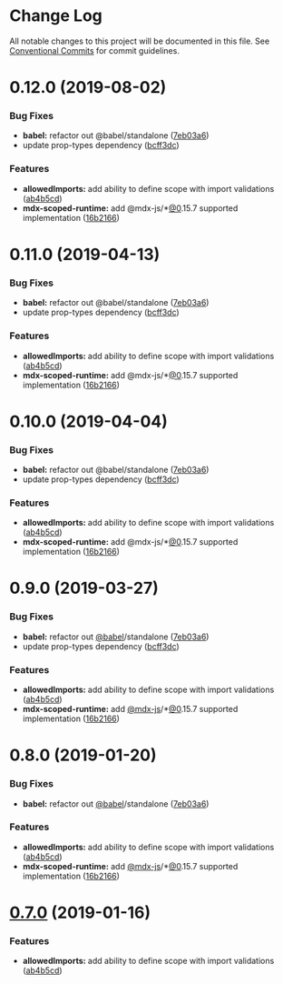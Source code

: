 # Change Log

All notable changes to this project will be documented in this file.
See [Conventional Commits](https://conventionalcommits.org) for commit guidelines.

# 0.12.0 (2019-08-02)

### Bug Fixes

- **babel:** refactor out @babel/standalone ([7eb03a6](https://github.com/karolis-sh/gatsby-mdx/commit/7eb03a6))
- update prop-types dependency ([bcff3dc](https://github.com/karolis-sh/gatsby-mdx/commit/bcff3dc))

### Features

- **allowedImports:** add ability to define scope with import validations ([ab4b5cd](https://github.com/karolis-sh/gatsby-mdx/commit/ab4b5cd))
- **mdx-scoped-runtime:** add @mdx-js/\*[@0](https://github.com/0).15.7 supported implementation ([16b2166](https://github.com/karolis-sh/gatsby-mdx/commit/16b2166))

# 0.11.0 (2019-04-13)

### Bug Fixes

- **babel:** refactor out @babel/standalone ([7eb03a6](https://github.com/karolis-sh/gatsby-mdx/commit/7eb03a6))
- update prop-types dependency ([bcff3dc](https://github.com/karolis-sh/gatsby-mdx/commit/bcff3dc))

### Features

- **allowedImports:** add ability to define scope with import validations ([ab4b5cd](https://github.com/karolis-sh/gatsby-mdx/commit/ab4b5cd))
- **mdx-scoped-runtime:** add @mdx-js/\*[@0](https://github.com/0).15.7 supported implementation ([16b2166](https://github.com/karolis-sh/gatsby-mdx/commit/16b2166))

# 0.10.0 (2019-04-04)

### Bug Fixes

- **babel:** refactor out @babel/standalone ([7eb03a6](https://github.com/karolis-sh/gatsby-mdx/commit/7eb03a6))
- update prop-types dependency ([bcff3dc](https://github.com/karolis-sh/gatsby-mdx/commit/bcff3dc))

### Features

- **allowedImports:** add ability to define scope with import validations ([ab4b5cd](https://github.com/karolis-sh/gatsby-mdx/commit/ab4b5cd))
- **mdx-scoped-runtime:** add @mdx-js/\*[@0](https://github.com/0).15.7 supported implementation ([16b2166](https://github.com/karolis-sh/gatsby-mdx/commit/16b2166))

# 0.9.0 (2019-03-27)

### Bug Fixes

- **babel:** refactor out [@babel](https://github.com/babel)/standalone ([7eb03a6](https://github.com/karolis-sh/gatsby-mdx/commit/7eb03a6))
- update prop-types dependency ([bcff3dc](https://github.com/karolis-sh/gatsby-mdx/commit/bcff3dc))

### Features

- **allowedImports:** add ability to define scope with import validations ([ab4b5cd](https://github.com/karolis-sh/gatsby-mdx/commit/ab4b5cd))
- **mdx-scoped-runtime:** add [@mdx-js](https://github.com/mdx-js)/\*[@0](https://github.com/0).15.7 supported implementation ([16b2166](https://github.com/karolis-sh/gatsby-mdx/commit/16b2166))

# 0.8.0 (2019-01-20)

### Bug Fixes

- **babel:** refactor out [@babel](https://github.com/babel)/standalone ([7eb03a6](https://github.com/karolis-sh/gatsby-mdx/commit/7eb03a6))

### Features

- **allowedImports:** add ability to define scope with import validations ([ab4b5cd](https://github.com/karolis-sh/gatsby-mdx/commit/ab4b5cd))
- **mdx-scoped-runtime:** add [@mdx-js](https://github.com/mdx-js)/\*[@0](https://github.com/0).15.7 supported implementation ([16b2166](https://github.com/karolis-sh/gatsby-mdx/commit/16b2166))

# [0.7.0](https://github.com/karolis-sh/gatsby-mdx/compare/@demos/mdx-scoped-runtime-playground@0.6.0...@demos/mdx-scoped-runtime-playground@0.7.0) (2019-01-16)

### Features

- **allowedImports:** add ability to define scope with import validations ([ab4b5cd](https://github.com/karolis-sh/gatsby-mdx/commit/ab4b5cd))
